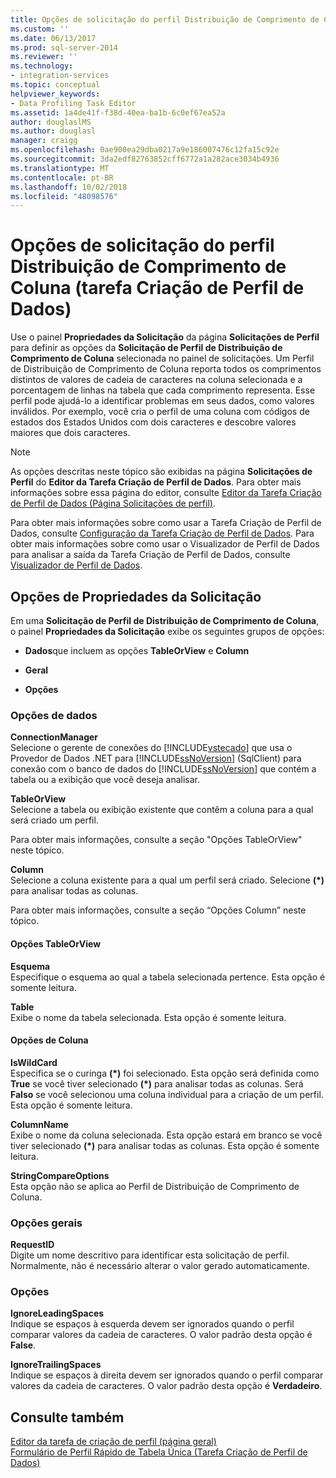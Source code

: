 ```yaml
---
title: Opções de solicitação do perfil Distribuição de Comprimento de Coluna (tarefa Criação de Perfil de Dados) | Microsoft Docs
ms.custom: ''
ms.date: 06/13/2017
ms.prod: sql-server-2014
ms.reviewer: ''
ms.technology:
- integration-services
ms.topic: conceptual
helpviewer_keywords:
- Data Profiling Task Editor
ms.assetid: 1a4de41f-f38d-40ea-ba1b-6c0ef67ea52a
author: douglaslMS
ms.author: douglasl
manager: craigg
ms.openlocfilehash: 0ae900ea29dba0217a9e186007476c12fa15c92e
ms.sourcegitcommit: 3da2edf82763852cff6772a1a282ace3034b4936
ms.translationtype: MT
ms.contentlocale: pt-BR
ms.lasthandoff: 10/02/2018
ms.locfileid: "48098576"
---
```

# <a name="column-length-distribution-profile-request-options-data-profiling-task"></a>Opções de solicitação do perfil Distribuição de Comprimento de Coluna (tarefa Criação de Perfil de Dados)
  Use o painel **Propriedades da Solicitação** da página **Solicitações de Perfil** para definir as opções da **Solicitação de Perfil de Distribuição de Comprimento de Coluna** selecionada no painel de solicitações. Um Perfil de Distribuição de Comprimento de Coluna reporta todos os comprimentos distintos de valores de cadeia de caracteres na coluna selecionada e a porcentagem de linhas na tabela que cada comprimento representa. Esse perfil pode ajudá-lo a identificar problemas em seus dados, como valores inválidos. Por exemplo, você cria o perfil de uma coluna com códigos de estados dos Estados Unidos com dois caracteres e descobre valores maiores que dois caracteres.  
  
> [!NOTE]  
>  As opções descritas neste tópico são exibidas na página **Solicitações de Perfil** do **Editor da Tarefa Criação de Perfil de Dados**. Para obter mais informações sobre essa página do editor, consulte [Editor da Tarefa Criação de Perfil de Dados &#40;Página Solicitações de perfil&#41;](data-profiling-task-editor-profile-requests-page.md).  
  
 Para obter mais informações sobre como usar a Tarefa Criação de Perfil de Dados, consulte [Configuração da Tarefa Criação de Perfil de Dados](data-profiling-task.md). Para obter mais informações sobre como usar o Visualizador de Perfil de Dados para analisar a saída da Tarefa Criação de Perfil de Dados, consulte [Visualizador de Perfil de Dados](data-profile-viewer.md).  
  
## <a name="request-properties-options"></a>Opções de Propriedades da Solicitação  
 Em uma **Solicitação de Perfil de Distribuição de Comprimento de Coluna**, o painel **Propriedades da Solicitação** exibe os seguintes grupos de opções:  
  
-   **Dados**que incluem as opções **TableOrView** e **Column**  
  
-   **Geral**  
  
-   **Opções**  
  
### <a name="data-options"></a>Opções de dados  
 **ConnectionManager**  
 Selecione o gerente de conexões do [!INCLUDE[vstecado](../../includes/vstecado-md.md)] que usa o Provedor de Dados .NET para [!INCLUDE[ssNoVersion](../../includes/ssnoversion-md.md)] (SqlClient) para conexão com o banco de dados do [!INCLUDE[ssNoVersion](../../includes/ssnoversion-md.md)] que contém a tabela ou a exibição que você deseja analisar.  
  
 **TableOrView**  
 Selecione a tabela ou exibição existente que contêm a coluna para a qual será criado um perfil.  
  
 Para obter mais informações, consulte a seção "Opções TableOrView" neste tópico.  
  
 **Column**  
 Selecione a coluna existente para a qual um perfil será criado. Selecione **(\*)** para analisar todas as colunas.  
  
 Para obter mais informações, consulte a seção “Opções Column” neste tópico.  
  
#### <a name="tableorview-options"></a>Opções TableOrView  
 **Esquema**  
 Especifique o esquema ao qual a tabela selecionada pertence. Esta opção é somente leitura.  
  
 **Table**  
 Exibe o nome da tabela selecionada. Esta opção é somente leitura.  
  
#### <a name="column-options"></a>Opções de Coluna  
 **IsWildCard**  
 Especifica se o curinga **(\*)** foi selecionado. Esta opção será definida como **True** se você tiver selecionado **(\*)** para analisar todas as colunas. Será **Falso** se você selecionou uma coluna individual para a criação de um perfil. Esta opção é somente leitura.  
  
 **ColumnName**  
 Exibe o nome da coluna selecionada. Esta opção estará em branco se você tiver selecionado **(\*)** para analisar todas as colunas. Esta opção é somente leitura.  
  
 **StringCompareOptions**  
 Esta opção não se aplica ao Perfil de Distribuição de Comprimento de Coluna.  
  
### <a name="general-options"></a>Opções gerais  
 **RequestID**  
 Digite um nome descritivo para identificar esta solicitação de perfil. Normalmente, não é necessário alterar o valor gerado automaticamente.  
  
### <a name="options"></a>Opções  
 **IgnoreLeadingSpaces**  
 Indique se espaços à esquerda devem ser ignorados quando o perfil comparar valores da cadeia de caracteres. O valor padrão desta opção é **False**.  
  
 **IgnoreTrailingSpaces**  
 Indique se espaços à direita devem ser ignorados quando o perfil comparar valores da cadeia de caracteres. O valor padrão desta opção é **Verdadeiro**.  
  
## <a name="see-also"></a>Consulte também  
 [Editor da tarefa de criação de perfil &#40;página geral&#41;](../general-page-of-integration-services-designers-options.md)   
 [Formulário de Perfil Rápido de Tabela Única &#40;Tarefa Criação de Perfil de Dados&#41;](single-table-quick-profile-form-data-profiling-task.md)  
  
  
